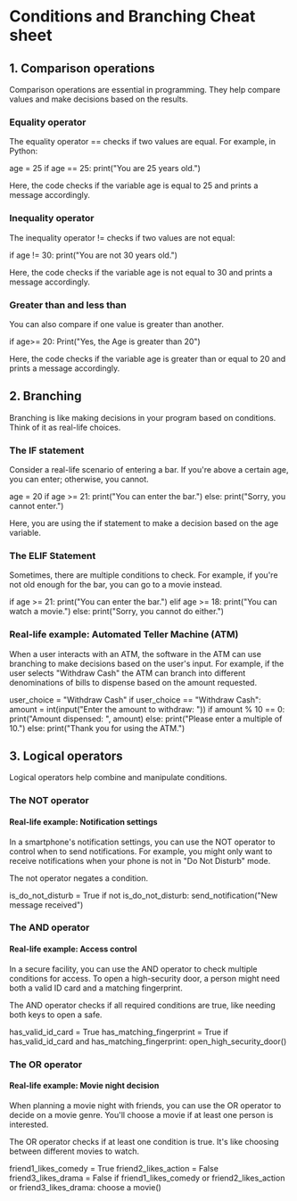 # Conditions and Branching Cheat sheet

## 1. Comparison operations
Comparison operations are essential in programming. They help compare values and make decisions based on the results.

### Equality operator
The equality operator == checks if two values are equal. For example, in Python:

age = 25
if age == 25:
    print("You are 25 years old.")

Here, the code checks if the variable age is equal to 25 and prints a message accordingly.

### Inequality operator
The inequality operator != checks if two values are not equal:

if age != 30:
    print("You are not 30 years old.")

Here, the code checks if the variable age is not equal to 30 and prints a message accordingly.

### Greater than and less than
You can also compare if one value is greater than another.

if age>= 20:
    Print("Yes, the Age is greater than 20")

Here, the code checks if the variable age is greater than or equal to 20 and prints a message accordingly.

## 2. Branching
Branching is like making decisions in your program based on conditions. Think of it as real-life choices.

### The IF statement
Consider a real-life scenario of entering a bar. If you're above a certain age, you can enter; otherwise, you cannot.

age = 20
if age >= 21:
    print("You can enter the bar.")
else:
    print("Sorry, you cannot enter.")

Here, you are using the if statement to make a decision based on the age variable.

### The ELIF Statement
Sometimes, there are multiple conditions to check. For example, if you're not old enough for the bar, you can go to a movie instead.

if age >= 21:
    print("You can enter the bar.")
elif age >= 18:
    print("You can watch a movie.")
else:
    print("Sorry, you cannot do either.")

### Real-life example: Automated Teller Machine (ATM)
When a user interacts with an ATM, the software in the ATM can use branching to make decisions based on the user's input. For example, if the user selects "Withdraw Cash" the ATM can branch into different denominations of bills to dispense based on the amount requested.

user_choice = "Withdraw Cash"
if user_choice == "Withdraw Cash":
    amount = int(input("Enter the amount to withdraw: "))
    if amount % 10 == 0:
        print("Amount dispensed: ", amount)
    else:
        print("Please enter a multiple of 10.")
else:
    print("Thank you for using the ATM.")

## 3. Logical operators
Logical operators help combine and manipulate conditions.

### The NOT operator

#### Real-life example: Notification settings
In a smartphone's notification settings, you can use the NOT operator to control when to send notifications. For example, you might only want to receive notifications when your phone is not in "Do Not Disturb" mode.

The not operator negates a condition.

is_do_not_disturb = True
if not is_do_not_disturb:
    send_notification("New message received")

### The AND operator

#### Real-life example: Access control
In a secure facility, you can use the AND operator to check multiple conditions for access. To open a high-security door, a person might need both a valid ID card and a matching fingerprint.

The AND operator checks if all required conditions are true, like needing both keys to open a safe.

has_valid_id_card = True
has_matching_fingerprint = True
if has_valid_id_card and has_matching_fingerprint:
    open_high_security_door()

### The OR operator

#### Real-life example: Movie night decision
When planning a movie night with friends, you can use the OR operator to decide on a movie genre. You'll choose a movie if at least one person is interested.

The OR operator checks if at least one condition is true. It's like choosing between different movies to watch.

friend1_likes_comedy = True
friend2_likes_action = False
friend3_likes_drama = False
if friend1_likes_comedy or friend2_likes_action or friend3_likes_drama:
    choose a movie()

